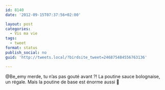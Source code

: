 ```yaml
---
id: 8140
date: '2012-09-15T07:37:56+02:00'

layout: post
categories:
  - Vis ma vie
tags:
  - tweet
format: status
publish_social: no
guid: 'http://tweets.local/?birdsite_tweet=246875484556763136'

---
```


@Be\_emy merde, tu n’as pas gouté avant ?! La poutine sauce bolognaise, un régale. Mais la poutine de base est énorme aussi 🙂